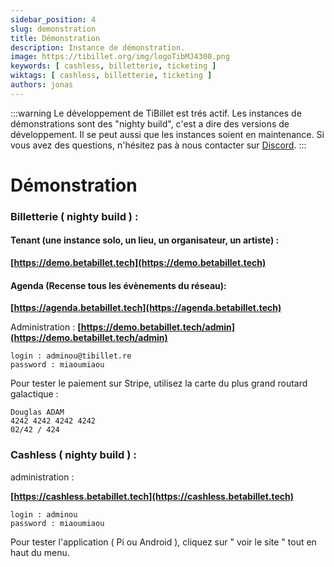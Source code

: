 ```yaml
---
sidebar_position: 4
slug: demonstration
title: Démonstration
description: Instance de démonstration.
image: https://tibillet.org/img/logoTibMJ4300.png
keywords: [ cashless, billetterie, ticketing ]
wiktags: [ cashless, billetterie, ticketing ]
authors: jonas
---
```


:::warning
Le développement de TiBillet est trés actif. Les instances de démonstrations sont des "nighty build", c'est a dire des
versions de développement. Il se peut aussi que les instances soient en maintenance. Si vous avez des questions, n'hésitez
pas à nous contacter sur [Discord](https://discord.gg/ecb5jtP7vY).
:::

# Démonstration

### Billetterie ( nighty build ) :


#### Tenant (une instance solo, un lieu, un organisateur, un artiste) :

**[https://demo.betabillet.tech](https://demo.betabillet.tech)**

#### Agenda (Recense tous les évènements du réseau):

**[https://agenda.betabillet.tech](https://agenda.betabillet.tech)**


Administration : **[https://demo.betabillet.tech/admin](https://demo.betabillet.tech/admin)**

    login : adminou@tibillet.re
    password : miaoumiaou

Pour tester le paiement sur Stripe, utilisez la carte du plus grand routard galactique :

    Douglas ADAM        
    4242 4242 4242 4242 
    02/42 / 424

### Cashless ( nighty build ) :

administration :

**[https://cashless.betabillet.tech](https://cashless.betabillet.tech)**

    login : adminou
    password : miaoumiaou

Pour tester l'application ( Pi ou Android ), cliquez sur " voir le site " tout en haut du menu.
